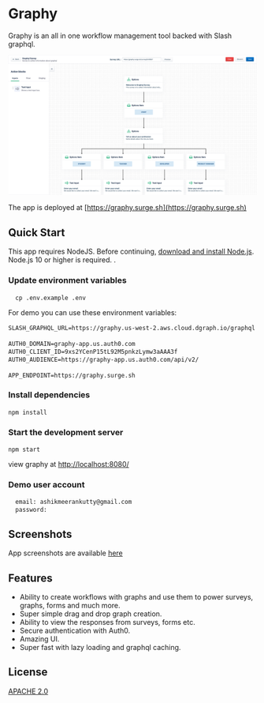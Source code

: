 # Graphy

Graphy is an all in one workflow management tool backed with Slash graphql.

![Graphy Workflows](https://github.com/postbot-apps/graphy/blob/main/screenshots/Workflow%20Editor%20-%20Graph.png)

The app is deployed at [https://graphy.surge.sh](https://graphy.surge.sh)

## Quick Start


This app requires NodeJS. Before continuing, [download and install Node.js](https://nodejs.org/en/download/). Node.js 10 or higher is required.
.


### Update environment variables

```
  cp .env.example .env
```

For demo you can use these environment variables: 
```
SLASH_GRAPHQL_URL=https://graphy.us-west-2.aws.cloud.dgraph.io/graphql

AUTH0_DOMAIN=graphy-app.us.auth0.com
AUTH0_CLIENT_ID=9xs2YCenP15tL92M5pnkzLymw3aAAA3f
AUTH0_AUDIENCE=https://graphy-app.us.auth0.com/api/v2/

APP_ENDPOINT=https://graphy.surge.sh
```


### Install dependencies

```
npm install
```

### Start the development server

```
npm start
```
view graphy at [http://localhost:8080/](http://localhost:8080/)

### Demo user account

```
  email: ashikmeerankutty@gmail.com
  password: 
```

## Screenshots

App screenshots are available [here](https://github.com/postbot-apps/graphy/tree/main/screenshots)

## Features

- Ability to create workflows with graphs and use them to power surveys, graphs, forms and much more.
- Super simple drag and drop graph creation.
- Ability to view the responses from surveys, forms etc.
- Secure authentication with Auth0.
- Amazing UI.
- Super fast with lazy loading and graphql caching.

## License

[APACHE 2.0](http://www.apache.org/licenses/LICENSE-2.0)
